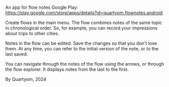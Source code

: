 An app for flow notes
Google Play: https://play.google.com/store/apps/details?id=quartyom.flownotes.android

Create flows in the main menu. The flow combines notes of the same topic in chronological order. So, for example, you can record your impressions about trips to other cities.

Notes in the flow can be edited. Save the changes so that you don't lose them. At any time, you can refer to the initial version of the note, or to the last saved.

You can navigate through the notes of the flow using the arrows, or through the flow explorer. It displays notes from the last to the first.

By Quartyom, 2024
